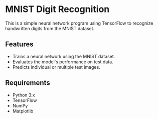 # MNIST Digit Recognition
This is a simple neural network program using TensorFlow to recognize handwritten digits from the MNIST dataset.

## Features
- Trains a neural network using the MNIST dataset.
- Evaluates the model's performance on test data.
- Predicts individual or multiple test images.

## Requirements
- Python 3.x
- TensorFlow
- NumPy
- Matplotlib
